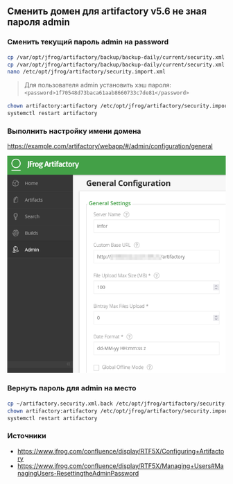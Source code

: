## Сменить домен для artifactory v5.6 не зная пароля admin
### Сменить текущий пароль admin на password
```bash
cp /var/opt/jfrog/artifactory/backup/backup-daily/current/security.xml /etc/opt/jfrog/artifactory/security.import.xml
cp /var/opt/jfrog/artifactory/backup/backup-daily/current/security.xml ~/artifactory.security.xml.back
nano /etc/opt/jfrog/artifactory/security.import.xml
```
> Для пользователя admin установить хэш пароля:
<code>\<password>1f70548d73baca61aab8660733c7de81\</password> </code>

```bash
chown artifactory:artifactory /etc/opt/jfrog/artifactory/security.import.xml
systemctl restart artifactory
```

### Выполнить настройку имени домена

https://example.com/artifactory/webapp/#/admin/configuration/general

![alt test](https://github.com/Barashkov/barashkov.github.io/raw/main/images/2023-01-12_09-59.png)

### Вернуть пароль для admin на место
```bash
cp ~/artifactory.security.xml.back /etc/opt/jfrog/artifactory/security.import.xml
chown artifactory:artifactory /etc/opt/jfrog/artifactory/security.import.xml
systemctl restart artifactory
```

### Источники
- https://www.jfrog.com/confluence/display/RTF5X/Configuring+Artifactory
- https://www.jfrog.com/confluence/display/RTF5X/Managing+Users#ManagingUsers-ResettingtheAdminPassword
